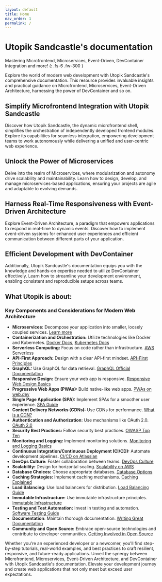 ```yaml
---
layout: default
title: Home
nav_order: 1
permalink: /
---
```


# Utopik Sandcastle's documentation
Mastering Microfrontend, Microservices, Event-Driven, DevContainer Integration and more!
{: .fs-6 .fw-300 }

Explore the world of modern web development with Utopik Sandcastle's comprehensive documentation. This resource provides invaluable insights and practical guidance on Microfrontend, Microservices, Event-Driven Architecture, harnessing the power of DevContainer and so on.

## Simplify Microfrontend Integration with Utopik Sandcastle

Discover how Utopik Sandcastle, the dynamic microfrontend shell, simplifies the orchestration of independently developed frontend modules. Explore its capabilities for seamless integration, empowering development teams to work autonomously while delivering a unified and user-centric web experience.

## Unlock the Power of Microservices

Delve into the realm of Microservices, where modularization and autonomy drive scalability and maintainability. Learn how to design, develop, and manage microservices-based applications, ensuring your projects are agile and adaptable to evolving demands.

## Harness Real-Time Responsiveness with Event-Driven Architecture

Explore Event-Driven Architecture, a paradigm that empowers applications to respond in real-time to dynamic events. Discover how to implement event-driven systems for enhanced user experiences and efficient communication between different parts of your application.

## Efficient Development with DevContainer

Additionally, Utopik Sandcastle's documentation equips you with the knowledge and hands-on expertise needed to utilize DevContainer effectively. Learn how to streamline your development environment, enabling consistent and reproducible setups across teams. 

## What Utopik is about:
### Key Components and Considerations for Modern Web Architecture

- **Microservices:** Decompose your application into smaller, loosely coupled services. [Learn more](https://microservices.io/)
- **Containerization and Orchestration:** Utilize technologies like Docker and Kubernetes. [Docker Docs](https://docs.docker.com/), [Kubernetes Docs](https://kubernetes.io/docs/)
- **Serverless Computing:** Focus on code rather than infrastructure. [AWS Serverless](https://aws.amazon.com/serverless/)
- **API-First Approach:** Design with a clear API-first mindset. [API-First Principles](https://swagger.io/resources/articles/adopting-an-api-first-approach/)
- **GraphQL:** Use GraphQL for data retrieval. [GraphQL Official Documentation](https://graphql.org/learn/)
- **Responsive Design:** Ensure your web app is responsive. [Responsive Web Design Basics](https://web.dev/responsive-web-design-basics/)
- **Progressive Web Apps (PWAs):** Build native-like web apps. [PWAs on web.dev](https://web.dev/progressive-web-apps/)
- **Single Page Application (SPA):** Implement SPAs for a smoother user experience. [SPA Guide](https://developer.mozilla.org/en-US/docs/Glossary/SPA)
- **Content Delivery Networks (CDNs):** Use CDNs for performance. [What is a CDN?](https://www.cloudflare.com/learning/cdn/what-is-a-cdn/)
- **Authentication and Authorization:** Use mechanisms like OAuth 2.0. [OAuth 2.0](https://oauth.net/2/)
- **Security Best Practices:** Follow security best practices. [OWASP Top Ten](https://owasp.org/www-project-top-ten/)
- **Monitoring and Logging:** Implement monitoring solutions. [Monitoring and Logging Basics](https://www.datadoghq.com/blog/monitoring-101-collecting-data/)
- **Continuous Integration/Continuous Deployment (CI/CD):** Automate development pipelines. [CI/CD on Atlassian](https://www.atlassian.com/continuous-delivery/principles)
- **DevOps Culture:** Foster collaboration between teams. [DevOps Culture](https://www.redhat.com/en/topics/devops/what-is-devops-culture)
- **Scalability:** Design for horizontal scaling. [Scalability on AWS](https://aws.amazon.com/architecture/scalability-elasticity/)
- **Database Choices:** Choose appropriate databases. [Database Options](https://www.ibm.com/cloud/learn/database)
- **Caching Strategies:** Implement caching mechanisms. [Caching Explained](https://www.digitalocean.com/community/tutorials/web-caching-basics-terminology-http-headers-and-caching-strategies)
- **Load Balancing:** Use load balancers for distribution. [Load Balancing Guide](https://www.nginx.com/resources/glossary/load-balancing/)
- **Immutable Infrastructure:** Use immutable infrastructure principles. [Immutable Infrastructure](https://www.hashicorp.com/resources/what-is-immutable-infrastructure)
- **Testing and Test Automation:** Invest in testing and automation. [Software Testing Guide](https://www.guru99.com/software-testing.html)
- **Documentation:** Maintain thorough documentation. [Writing Great Documentation](https://www.writethedocs.org/guide/writing/beginners-guide-to-docs/)
- **Community and Open Source:** Embrace open-source technologies and contribute to developer communities. [Getting Involved in Open Source](https://opensource.guide/how-to-contribute/)

Whether you're an experienced developer or a newcomer, you'll find step-by-step tutorials, real-world examples, and best practices to craft resilient, responsive, and future-ready applications. Unveil the synergy between Microfrontend, Microservices, Event-Driven Architecture, and DevContainer with Utopik Sandcastle's documentation. Elevate your development journey and create web applications that not only meet but exceed user expectations.
